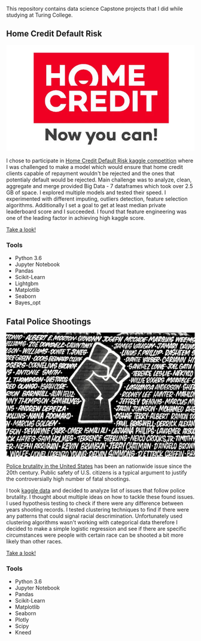 This repository contains data science Capstone projects that I did while studying at Turing College.


## Home Credit Default Risk 


<img src="https://raw.githubusercontent.com/GQ21/Data-Science-Projects/main/Credit_Risk/img_homecredit.png" align="centre">

I chose to participate in [Home Credit Default Risk kaggle competition](https://www.kaggle.com/c/home-credit-default-risk/overview) where I was challenged to make a model which would ensure that home credit clients capable of repayment wouldn't be rejected and the ones that potentialy default would be rejected. Main challenge was to analyze, clean, aggregate and merge provided Big Data - 7 dataframes which took over 2.5 GB of space. I explored multiple models and tested their speed. I experimented with different imputing, outliers detection, feature selection algorithms. Additionally I set a goal to get at least median private leaderboard score and I succeeded. I found that feature engineering was one of the leading factor in achieving high kaggle score.

[Take a look!](https://github.com/GQ21/Data-Science-Projects/blob/main/Credit_Risk/8_final_merge.ipynb)

### Tools
*   Python 3.6 
*   Jupyter Notebook 
*   Pandas
*   Scikit-Learn
*   Lightgbm
*   Matplotlib
*   Seaborn
*   Bayes_opt


## Fatal Police Shootings

<img src="https://github.com/GQ21/Data-Science-Projects/blob/main/Police_Shootings/img_shootings.jpg" align="centre">


[Police brutality in the United States](https://en.wikipedia.org/wiki/Police_brutality_in_the_United_States) has been an nationwide issue since the 20th century. Public safety of U.S. citizens is a typical argument to justify the controversially high number of fatal shootings.

I took [kaggle data](https://www.kaggle.com/washingtonpost/police-shootings)  and decided to analyze list of issues that follow police brutality. I thought about  multiple ideas on how to tackle these found issues. I used hypothesis testing to check if there were any difference between years shooting records. I tested clustering techniques to find if there were any patterns that could signal racial descrimination. Unfortunately used clustering algorithms wasn't working with categorical data therefore I decided to make a simple logistic regression and see if there are specific circumstances were people with certain race can be shooted a bit more likely than other races.

[Take a look!](https://github.com/GQ21/Data-Science-Projects/blob/main/Police_Shootings/Police_Schootings.ipynb)


### Tools
*   Python 3.6 
*   Jupyter Notebook 
*   Pandas
*   Scikit-Learn
*   Matplotlib
*   Seaborn
*   Plotly
*   Scipy
*   Kneed
